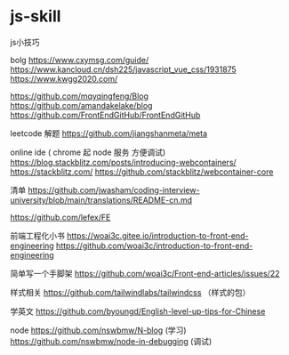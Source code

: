 # js-skill
js小技巧

bolg
https://www.cxymsg.com/guide/
https://www.kancloud.cn/dsh225/javascript_vue_css/1931875
https://www.kwgg2020.com/

https://github.com/mqyqingfeng/Blog
https://github.com/amandakelake/blog
https://github.com/FrontEndGitHub/FrontEndGitHub


leetcode 解题
https://github.com/jiangshanmeta/meta


online ide ( chrome 起 node 服务 方便调试)
https://blog.stackblitz.com/posts/introducing-webcontainers/
https://stackblitz.com/
https://github.com/stackblitz/webcontainer-core

清单
https://github.com/jwasham/coding-interview-university/blob/main/translations/README-cn.md

https://github.com/lefex/FE

前端工程化小书
https://woai3c.gitee.io/introduction-to-front-end-engineering
https://github.com/woai3c/introduction-to-front-end-engineering

简单写一个手脚架
https://github.com/woai3c/Front-end-articles/issues/22


样式相关
https://github.com/tailwindlabs/tailwindcss （样式的包）

学英文
https://github.com/byoungd/English-level-up-tips-for-Chinese

node
https://github.com/nswbmw/N-blog (学习)
https://github.com/nswbmw/node-in-debugging (调试)